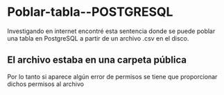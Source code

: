 # Poblar-tabla--POSTGRESQL

Investigando en internet encontré esta sentencia donde se puede poblar una tabla en PostgreSQL a partir de un archivo .csv en el disco. 

## El archivo estaba en una carpeta pública
Por lo tanto si aparece algún error de permisos se tiene que proporcionar dichos permisos al archivo
